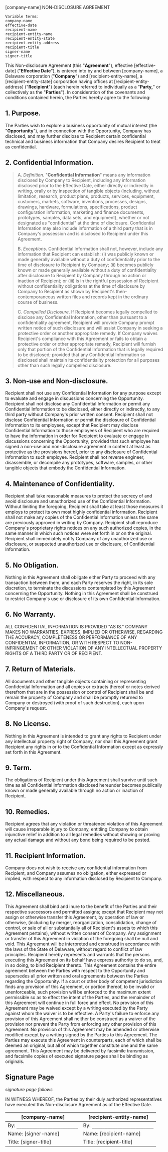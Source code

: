[company-name] NON-DISCLOSURE AGREEMENT

```
Variable terms:
company-name
effective-date
recipient-name
recipient-entity-name
recipient-entity-state
recipient-entity-address
recipient-title
signer-name
signer-title
```

This Non-disclosure Agreement (this "**Agreement**"), effective [effective-date] ("**Effective Date**"), is entered into by and between [company-name], a Delaware corporation ("**Company**") and [recipient-entity-name], a [recipient-entity-state] corporation having offices at [recipient-entity-address] ("**Recipient**") (each herein referred to individually as a "**Party,**" or collectively as the "**Parties**"). In consideration of the covenants and conditions contained herein, the Parties hereby agree to the following:

## 1. Purpose.

The Parties wish to explore a business opportunity of mutual interest (the "**Opportunity**"), and in connection with the Opportunity, Company has disclosed, and may further disclose to Recipient certain confidential technical and business information that Company desires Recipient to treat as confidential.

## 2. Confidential Information.

> A. *Definition*. "**Confidential Information**" means any information disclosed by Company to Recipient, including any information disclosed prior to the Effective Date, either directly or indirectly in writing, orally or by inspection of tangible objects (including, without limitation, research, product plans, products, services, equipment, customers, markets, software, inventions, processes, designs, drawings, hardware, formulations, specifications, product configuration information, marketing and finance documents, prototypes, samples, data sets, and equipment), whether or not designated as "confidential" at the time of disclosure. Confidential Information may also include information of a third party that is in Company's possession and is disclosed to Recipient under this Agreement. 
> 
> B. *Exceptions*. Confidential Information shall not, however, include any information that Recipient can establish: (i) was publicly known or made generally available without a duty of confidentiality prior to the time of disclosure to Recipient by Company; (ii) becomes publicly known or made generally available without a duty of confidentiality after disclosure to Recipient by Company through no action or inaction of Recipient; or (iii) is in the rightful possession of Recipient without confidentiality obligations at the time of disclosure by Company to Recipient as shown by Recipient's then-contemporaneous written files and records kept in the ordinary course of business. 
> 
> C. *Compelled Disclosure*. If Recipient becomes legally compelled to disclose any Confidential Information, other than pursuant to a confidentiality agreement, Recipient will provide Company prompt written notice of such disclosure and will assist Company in seeking a protective order or another appropriate remedy. If Company waives Recipient's compliance with this Agreement or fails to obtain a protective order or other appropriate remedy, Recipient will furnish only that portion of the Confidential Information that is legally required to be disclosed; provided that any Confidential Information so disclosed shall maintain its confidentiality protection for all purposes other than such legally compelled disclosure.

## 3. Non-use and Non-disclosure. 

Recipient shall not use any Confidential Information for any purpose except to evaluate and engage in discussions concerning the Opportunity. Recipient shall not disclose any Confidential Information or permit any Confidential Information to be disclosed, either directly or indirectly, to any third party without Company's prior written consent. Recipient shall not disclose Confidential Information or permit the disclosure of Confidential Information to its employees, except that Recipient may disclose Confidential Information to those employees of Recipient who are required to have the information in order for Recipient to evaluate or engage in discussions concerning the Opportunity; provided that such employee has signed a non-use and non-disclosure agreement in content at least as protective as the provisions hereof, prior to any disclosure of Confidential Information to such employee. Recipient shall not reverse engineer, disassemble, or decompile any prototypes, software, samples, or other tangible objects that embody the Confidential Information. 

## 4. Maintenance of Confidentiality. 

Recipient shall take reasonable measures to protect the secrecy of and avoid disclosure and unauthorized use of the Confidential Information. Without limiting the foregoing, Recipient shall take at least those measures it employs to protect its own most highly confidential information. Recipient shall not make any copies of the Confidential Information unless the same are previously approved in writing by Company. Recipient shall reproduce Company's proprietary rights notices on any such authorized copies, in the same manner in which such notices were set forth in or on the original. Recipient shall immediately notify Company of any unauthorized use or disclosure, or suspected unauthorized use or disclosure, of Confidential Information.

## 5. No Obligation. 

Nothing in this Agreement shall obligate either Party to proceed with any transaction between them, and each Party reserves the right, in its sole discretion, to terminate the discussions contemplated by this Agreement concerning the Opportunity. Nothing in this Agreement shall be construed to restrict Company's use or disclosure of its own Confidential Information.

## 6. No Warranty. 

ALL CONFIDENTIAL INFORMATION IS PROVIDED "AS IS." COMPANY MAKES NO WARRANTIES, EXPRESS, IMPLIED OR OTHERWISE, REGARDING THE ACCURACY, COMPLETENESS OR PERFORMANCE OF ANY CONFIDENTIAL INFORMATION, OR WITH RESPECT TO NON-INFRINGEMENT OR OTHER VIOLATION OF ANY INTELLECTUAL PROPERTY RIGHTS OF A THIRD PARTY OR OF RECIPIENT.

## 7. Return of Materials. 

All documents and other tangible objects containing or representing Confidential Information and all copies or extracts thereof or notes derived therefrom that are in the possession or control of Recipient shall be and remain the property of Company and shall be promptly returned to Company or destroyed (with proof of such destruction), each upon Company's request.

## 8. No License. 

Nothing in this Agreement is intended to grant any rights to Recipient under any intellectual property right of Company, nor shall this Agreement grant Recipient any rights in or to the Confidential Information except as expressly set forth in this Agreement.

## 9. Term. 

The obligations of Recipient under this Agreement shall survive until such time as all Confidential Information disclosed hereunder becomes publically known or made generally available through no action or inaction of Recipient.

## 10. Remedies.

Recipient agrees that any violation or threatened violation of this Agreement will cause irreparable injury to Company, entitling Company to obtain injunctive relief in addition to all legal remedies without showing or proving any actual damage and without any bond being required to be posted.

## 11. Recipient Information. 

Company does not wish to receive any confidential information from Recipient, and Company assumes no obligation, either expressed or implied, with respect to any information disclosed by Recipient to Company.

## 12. Miscellaneous. 

This Agreement shall bind and inure to the benefit of the Parties and their respective successors and permitted assigns; except that Recipient may not assign or otherwise transfer this Agreement, by operation of law or otherwise, (including by merger, reorganization, consolidation, change of control, or sale of all or substantially all of Recipient's assets to which this Agreement pertains), without written consent of Company. Any assignment or transfer of this Agreement in violation of the foregoing shall be null and void. This Agreement will be interpreted and construed in accordance with the laws of the State of Delaware, without regard to conflict of law principles. Recipient hereby represents and warrants that the persons executing this Agreement on its behalf have express authority to do so, and, in so doing, to bind Recipient thereto. This Agreement contains the entire agreement between the Parties with respect to the Opportunity and supersedes all prior written and oral agreements between the Parties regarding the Opportunity. If a court or other body of competent jurisdiction finds any provision of this Agreement, or portion thereof, to be invalid or unenforceable, such provision will be enforced to the maximum extent permissible so as to effect the intent of the Parties, and the remainder of this Agreement will continue in full force and effect. No provision of this Agreement may be waived except by a writing executed by the Party against whom the waiver is to be effective. A Party's failure to enforce any provision of this Agreement shall neither be construed as a waiver of the provision nor prevent the Party from enforcing any other provision of this Agreement. No provision of this Agreement may be amended or otherwise modified except by a writing signed by the Parties to this Agreement. The Parties may execute this Agreement in counterparts, each of which shall be deemed an original, but all of which together constitute one and the same agreement. This Agreement may be delivered by facsimile transmission, and facsimile copies of executed signature pages shall be binding as originals.

## Signature Page

*signature page follows*

IN WITNESS WHEREOF, the Parties by their duly authorized representatives have executed this Non-disclosure Agreement as of the Effective Date.

|**[company-name]**|**[recipient-entity-name]**|
|-|-|
|By: `________________________`|By: `________________________`|
|Name: [signer-name]|Name: [recipient-name]|
|Title: [signer-title]|Title: [recipient-title]|
